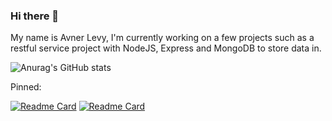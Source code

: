 ### Hi there 👋

My name is Avner Levy, I'm currently working on a few projects such as
a restful service project with NodeJS, Express and MongoDB to store data in.


![Anurag's GitHub stats](https://github-readme-stats.vercel.app/api?username=Avner152&theme=gotham&show_icons=true)


Pinned:

[![Readme Card](https://github-readme-stats.vercel.app/api/pin/?username=Avner152&repo=Data_Networking_Android_-_REST_API&theme=gotham)](https://github.com/Avner152/Data_Networking_Android_-_REST_API)
[![Readme Card](https://github-readme-stats.vercel.app/api/pin/?username=Avner152&repo=Bike-Store&theme=gotham)](https://github.com/Avner152/Bike-Store)
